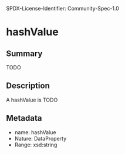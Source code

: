 SPDX-License-Identifier: Community-Spec-1.0

# hashValue

## Summary

TODO

## Description

A hashValue is TODO

## Metadata

- name: hashValue
- Nature: DataProperty
- Range: xsd:string

